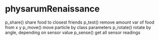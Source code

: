 # physarumRenaissance
p_share()
  share food to closest friends
p_test()
  remove amount var of food from x y
p_move()
  move particle by class parameters
p_rotate()
  rotate by angle, depending on sensor value
p_sense()
  get all sensor readings
